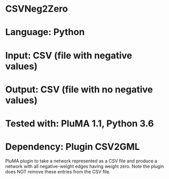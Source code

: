 # CSVNeg2Zero
# Language: Python
# Input: CSV (file with negative values)
# Output: CSV (file with no negative values)
# Tested with: PluMA 1.1, Python 3.6
# Dependency: Plugin CSV2GML

PluMA plugin to take a network represented as a CSV file and produce
a network with all negative-weight
edges having weight zero.  Note the plugin does NOT remove these
entries from the CSV file.



